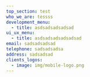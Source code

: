 ```yaml
---
top_section: test
who_we_are: tessss
development_menu:
  - title: asdsadsadsadsad
ui_ux_menu:
  - title: asdsadsadsadsadsad
email: sadsadsadsad
telephone: sadsadsadsa
address: sadsadsad
clients_logos:
  - image: img/mobile-logo.png
---
```

